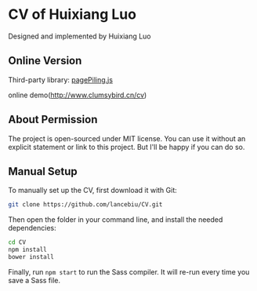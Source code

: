 # CV of Huixiang Luo

Designed and implemented by Huixiang Luo

## Online Version

Third-party library: [pagePiling.js](https://github.com/alvarotrigo/pagePiling.js)

online demo(http://www.clumsybird.cn/cv)

## About Permission

The project is open-sourced under MIT license. You can use it without an explicit statement or link to this project. 
But I'll be happy if you can do so.

## Manual Setup

To manually set up the CV, first download it with Git:

```bash
git clone https://github.com/lancebiu/CV.git
```

Then open the folder in your command line, and install the needed dependencies:

```bash
cd CV
npm install
bower install
```

Finally, run `npm start` to run the Sass compiler. It will re-run every time you save a Sass file.